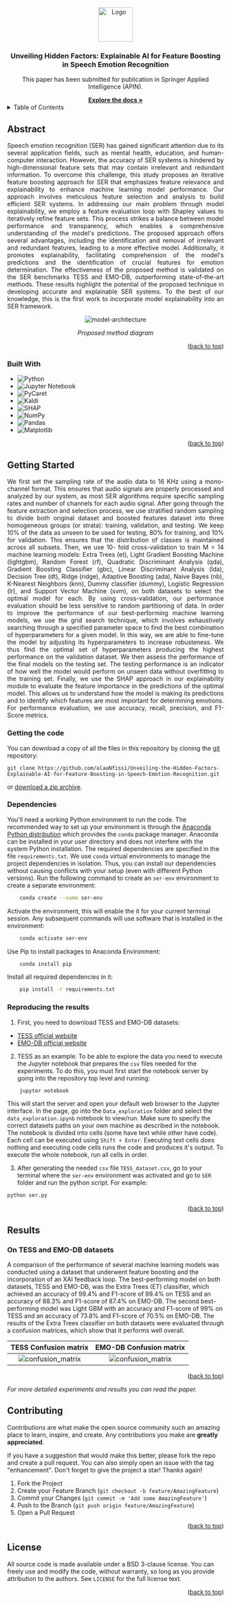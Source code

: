 <a name="readme-top"></a>

<!-- PROJECT LOGO -->
<br />

<div align="center">
 <a href="https://github.com/alaaNfissi/Unveiling-Hidden-Factors-Explainable-AI-for-Feature-Boosting-in-Speech-Emotion-Recognition">
   <img src="images/logo.png" alt="Logo" width="80" height="80">
 </a>

 <h3 align="center">Unveiling Hidden Factors: Explainable AI for Feature Boosting in Speech Emotion Recognition</h3>

 <p align="center">
   This paper has been submitted for publication in Springer Applied Intelligence (APIN).
   <br />
  </p>
  <a href="https://github.com/alaaNfissi/Unveiling-Hidden-Factors-Explainable-AI-for-Feature-Boosting-in-Speech-Emotion-Recognition"><strong>Explore the docs »</strong></a>
</div>  

<!-- TABLE OF CONTENTS -->
<details>
  <summary>Table of Contents</summary>
  <ol>
    <li><a href="#abstract">Abstract</a></li>
    <li><a href="#built-with">Built With</a></li>
    <li>
      <a href="#getting-started">Getting Started</a>
      <ul>
        <li><a href="#getting-the-code">Getting the code</a></li>
        <li><a href="#dependencies">Dependencies</a></li>
        <li><a href="#reproducing-the-results">Reproducing the results</a></li>
      </ul>
    </li>
    <li>
      <a href="#results">Results</a>
      <ul>
        <li><a href="#on-tess-and-emo-db-datasets">On TESS and EMO-DB datasets</a></li>
      </ul>
    </li>
    <li><a href="#contributing">Contributing</a></li>
    <li><a href="#license">License</a></li>
    <li><a href="#contact">Contact</a></li>
  </ol>
</details>

<!-- ABSTRACT -->
## Abstract

<p align="justify"> Speech emotion recognition (SER) has gained significant attention due to its several application fields, such as mental health, education, and human-computer interaction. However, the accuracy of SER systems is hindered by high-dimensional feature sets that may contain irrelevant and redundant information. To overcome this challenge, this study proposes an iterative feature boosting approach for SER that emphasizes feature relevance and explainability to enhance machine learning model performance. Our approach involves meticulous feature selection and analysis to build efficient SER systems. In addressing our main problem through model explainability, we employ a feature evaluation loop with Shapley values to iteratively refine feature sets. This process strikes a balance between model performance and transparency, which enables a comprehensive understanding of the model's predictions. The proposed approach offers several advantages, including the identification and removal of irrelevant and redundant features, leading to a more effective model. Additionally, it promotes explainability, facilitating comprehension of the model's predictions and the identification of crucial features for emotion determination. The effectiveness of the proposed method is validated on the SER benchmarks TESS and EMO-DB, outperforming state-of-the-art methods. These results highlight the potential of the proposed technique in developing accurate and explainable SER systems. To the best of our knowledge, this is the first work to incorporate model explainability into an SER framework.
</p>
<div align="center">
  
![model-architecture][model-architecture]
  
*Proposed method diagram*
  
</div>

<!-- MARKDOWN LINKS & IMAGES -->
<!-- https://www.markdownguide.org/basic-syntax/#reference-style-links -->
[model-architecture]: images/XAI_new.png

<p align="right">(<a href="#readme-top">back to top</a>)</p>


### Built With
* ![Python](https://img.shields.io/badge/python-3670A0?style=for-the-badge&logo=python&logoColor=ffdd54)
* ![Jupyter Notebook](https://img.shields.io/badge/jupyter-%23FA0F00.svg?style=for-the-badge&logo=jupyter&logoColor=white)
* ![PyCaret](https://img.shields.io/badge/PyCaret-%23036CFF.svg?style=for-the-badge&logo=PyCaret&logoColor=white)
* ![Kaldi](https://img.shields.io/badge/Kaldi-%232465A0.svg?style=for-the-badge&logo=Kaldi&logoColor=white)
* ![SHAP](https://img.shields.io/badge/SHAP-%23006400.svg?style=for-the-badge&logo=SHAP&logoColor=white)
* ![NumPy](https://img.shields.io/badge/numpy-%23013243.svg?style=for-the-badge&logo=numpy&logoColor=white)
* ![Pandas](https://img.shields.io/badge/pandas-%23150458.svg?style=for-the-badge&logo=pandas&logoColor=white)
* ![Matplotlib](https://img.shields.io/badge/Matplotlib-%23ffffff.svg?style=for-the-badge&logo=Matplotlib&logoColor=black)

<p align="right">(<a href="#readme-top">back to top</a>)</p>

<!-- GETTING STARTED! -->
## Getting Started
<p align="justify">
We first set the sampling rate of the audio data to 16 KHz using a mono-channel format. This ensures that audio signals are properly processed and analyzed by our system, as most SER algorithms require specific sampling rates and number of channels for each audio signal. After going through the feature extraction and selection process, we use stratified random sampling to divide both original dataset and boosted features dataset into three homogeneous groups (or strata): training, validation, and testing. We keep 10% of the data as unseen to be used for testing, 80% for training, and 10% for validation. This ensures that the distribution of classes is maintained across all subsets. Then, we use 10- fold cross-validation to train M = 14 machine learning models: Extra Trees (et), Light Gradient Boosting Machine (lightgbm), Random Forest (rf), Quadratic Discriminant Analysis (qda), Gradient Boosting Classifier (gbc), Linear Discriminant Analysis (lda), Decision Tree (dt), Ridge (ridge), Adaptive Boosting (ada), Naive Bayes (nb), K-Nearest Neighbors (knn), Dummy classifier (dummy), Logistic Regression (lr), and Support Vector Machine (svm), on both datasets to select the optimal model for each. By using cross-validation, our performance evaluation should be less sensitive to random partitioning of data. In order to improve the performance of our best-performing machine learning models, we use the grid search technique, which involves exhaustively searching through a specified parameter space to find the best combination of hyperparameters for a given model.
In this way, we are able to fine-tune the model by adjusting its hyperparameters to increase robusteness. We thus find the optimal set of hyperparameters producing the highest performance on the validation dataset. We then assess the performance of the final models on the testing set. The testing performance is an indicator of how well the model would perform on unseen data without overfitting to the training set. Finally, we use the SHAP approach in our explainability module to evaluate the feature importance in the predictions of the optimal model. This allows us to understand how the model is making its predictions and to identify which features are most important for determining emotions. For performance evaluation, we use accuracy, recall, precision, and F1-Score metrics.
</p>

### Getting the code

You can download a copy of all the files in this repository by cloning the
[git](https://git-scm.com/) repository:

    git clone https://github.com/alaaNfissi/Unveiling-the-Hidden-Factors-Explainable-AI-for-Feature-Boosting-in-Speech-Emotion-Recognition.git

or [download a zip archive](https://github.com/alaaNfissi/Unveiling-Hidden-Factors-Explainable-AI-for-Feature-Boosting-in-Speech-Emotion-Recognition/archive/refs/heads/main.zip).

### Dependencies

<p align="center">

You'll need a working Python environment to run the code.
The recommended way to set up your environment is through the
[Anaconda Python distribution](https://www.anaconda.com/download/) which
provides the `conda` package manager.
Anaconda can be installed in your user directory and does not interfere with
the system Python installation.
The required dependencies are specified in the file `requirements.txt`.
We use `conda` virtual environments to manage the project dependencies in
isolation.
Thus, you can install our dependencies without causing conflicts with your
setup (even with different Python versions).
Run the following command to create an `ser-env` environment to create a separate environment:
```sh 
    conda create --name ser-env
```
Activate the environment, this will enable the it for your current terminal session. Any subsequent commands will use software that is installed in the environment:
```sh 
    conda activate ser-env
 ``` 
Use Pip to install packages to Anaconda Environment:
```sh 
    conda install pip
```
Install all required dependencies in it:
```sh
    pip install -r requirements.txt
```
  
</p>

### Reproducing the results

<p align="center">  
  
1. First, you need to download TESS and EMO-DB datasets:
  * [TESS official website](https://tspace.library.utoronto.ca/handle/1807/24487)
  * [EMO-DB official website](http://emodb.bilderbar.info/start.html)
  
2. TESS as an example: To be able to explore the data you need to execute the Jupyter notebook that prepares the `csv` files needed for the experiments.
To do this, you must first start the notebook server by going into the
repository top level and running:
```sh 
    jupyter notebook
```
This will start the server and open your default web browser to the Jupyter
interface. In the page, go into the `Data_exploration` folder and select the
`data_exploration.ipynb` notebook to view/run. Make sure to specify the correct datasets paths on your own machine as described in the notebook.
The notebook is divided into cells (some have text while other have code).
Each cell can be executed using `Shift + Enter`.
Executing text cells does nothing and executing code cells runs the code
and produces it's output.
To execute the whole notebook, run all cells in order.
 
3. After generating the needed `csv` file `TESS_dataset.csv`, go to your terminal where the `ser-env` environment was
  activated and go to `SER` folder and run the python script. For example:
```sh  
python ser.py
``` 

</p>

<p align="right">(<a href="#readme-top">back to top</a>)</p>

## Results
### On TESS and EMO-DB datasets
<p align="center"> 
  
A comparison of the performance of several machine learning models was conducted using a dataset that underwent feature boosting and the incorporation of an XAI feedback loop. The best-performing model on both datasets, TESS and EMO-DB, was the Extra Trees (ET) classifier, which achieved an accuracy of 99.4% and F1-score of 99.4% on TESS and an accuracy of 88.3% and F1-score of 87.4% on EMO-DB. The second best-performing model was Light GBM with an accuracy and F1-score of 99% on TESS and an accuracy of 73.8% and F1-score of 70.5% on EMO-DB. The results of the Extra Trees classifier on both datasets were evaluated through a confusion matrices, which show that it performs well overall.

</p>

TESS Confusion matrix            |  EMO-DB Confusion matrix 
:-------------------------------:|:-----------------------------:
![confusion_matrix](images/confusion_matrix_tess.png)   |  ![confusion_matrix](images/confusion_matrix_emodb.png)

 
<p align="right">(<a href="#readme-top">back to top</a>)</p>

<p align="center">
  
_For more detailed experiments and results you can read the paper._
  
</p>

<!-- CONTRIBUTING -->
## Contributing

Contributions are what make the open source community such an amazing place to learn, inspire, and create. Any contributions you make are **greatly appreciated**.

If you have a suggestion that would make this better, please fork the repo and create a pull request. You can also simply open an issue with the tag "enhancement".
Don't forget to give the project a star! Thanks again!

1. Fork the Project
2. Create your Feature Branch (`git checkout -b feature/AmazingFeature`)
3. Commit your Changes (`git commit -m 'Add some AmazingFeature'`)
4. Push to the Branch (`git push origin feature/AmazingFeature`)
5. Open a Pull Request

<p align="right">(<a href="#readme-top">back to top</a>)</p>



<!-- LICENSE -->
## License

All source code is made available under a BSD 3-clause license. You can freely
use and modify the code, without warranty, so long as you provide attribution
to the authors. See `LICENSE` for the full license text.

<p align="right">(<a href="#readme-top">back to top</a>)</p>
